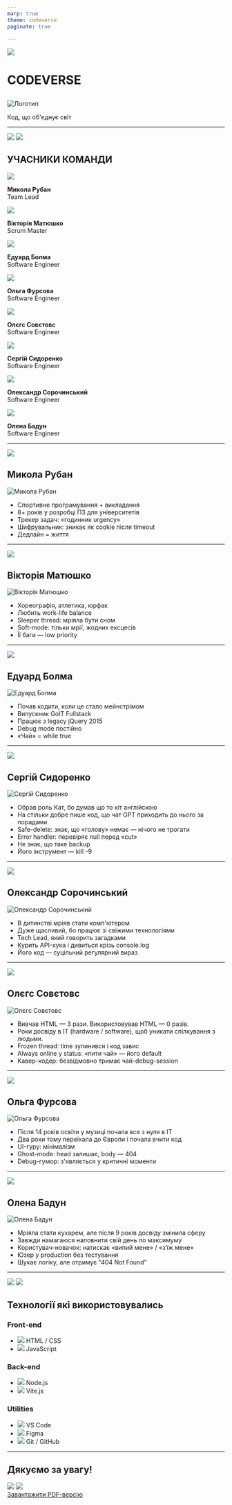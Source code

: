 ```yaml
---
marp: true
theme: codeverse
paginate: true

---
```


<img src="img/logo.png" class="logo-top-right">


<div class="title-slide">

  <div class="title-left">
    <h1>CODEVERSE</h1>
    <h2></h2>
  </div>

  <div class="title-right">
    <img src="img/logo-team.jpg" alt="Логотип">
    <p>Код, що об'єднує світ</p>
  </div>
</div>


---
<img src="img/logo.png" class="logo-top-right">
<img src="img/logo-team.jpg" class="logo-bottom-left">

<section>
<h2>УЧАСНИКИ КОМАНДИ</h2>

<div class="team-grid">
  <div class="team-row">
    <div class="team-member">
      <img src="img/team/person01.png">
      <p><b>Микола Рубан</b><br>Team Lead</p>
    </div>
    <div class="team-member">
      <img src="img/team/person02.png">
      <p><b>Вікторія Матюшко</b><br>Scrum Master</p>
    </div>
    <div class="team-member">
      <img src="img/team/person03.png">
      <p><b>Едуард Болма</b><br>Software Engineer</p>
    </div>
    <div class="team-member">
      <img src="img/team/person04.png">
      <p><b>Ольга Фурсова</b><br>Software Engineer</p>
    </div>
  </div>

  <div class="team-row offset">
    <div class="team-member">
      <img src="img/team/person05.png">
      <p><b>Олєгс Совєтовс</b><br>Software Engineer</p>
    </div>
    <div class="team-member">
      <img src="img/team/person06.png">
      <p><b>Сергій Сидоренко</b><br>Software Engineer</p>
    </div>
    <div class="team-member">
      <img src="img/team/person07.png">
      <p><b>Олександр Сорочинський</b><br>Software Engineer</p>
    </div>
    <div class="team-member">
      <img src="img/team/person08.png">
      <p><b>Олена Бадун</b><br>Software Engineer</p>
    </div>
  </div>
</div>
</section>

---

<img src="img/logo.png" class="logo-top-right">
<div class="person-slide">

  <div class="person-left">
    <h2>Микола Рубан</h2>
    <img src="img/team/person01.png" alt="Микола Рубан">
  </div>

  <div class="person-right">
    <ul>
      <li>Спортивне програмування + викладання</li>
      <li>8+ років у розробці ПЗ для університетів</li>
      <li>Трекер задач: «годинник urgency»</li>
      <li>Шифрувальник: зникає як cookie після timeout</li>
      <li>Дедлайн = життя</li>
    </ul>
  </div>

</div>

---

<img src="img/logo.png" class="logo-top-right">
<div class="person-slide">
  <div class="person-left">
    <h2>Вікторія Матюшко</h2>
    <img src="img/team/person02.png" alt="Вікторія Матюшко">
  </div>
  <div class="person-right">
    <ul>
      <li>Хореографія, атлетика, юрфак</li>
      <li>Любить work-life balance</li>
      <li>Sleeper thread: мріяла бути сном</li>
      <li>Soft-mode: тільки мрії, жодних ексцесів</li>
      <li>Її баги — low priority</li>
    </ul>
  </div>
</div>

---

<img src="img/logo.png" class="logo-top-right">
<div class="person-slide">
  <div class="person-left">
    <h2>Едуард Болма</h2>
    <img src="img/team/person03.png" alt="Едуард Болма">
  </div>
  <div class="person-right">
    <ul>
      <li>Почав кодити, коли це стало мейнстрімом</li>
      <li>Випускник GoIT Fullstack</li>
      <li>Працює з legacy jQuery 2015</li>
      <li>Debug mode постійно</li>
      <li>«Чай» = while true</li>
    </ul>
  </div>
</div>

---

<img src="img/logo.png" class="logo-top-right">
<div class="person-slide">
  <div class="person-left">
    <h2>Сергій Сидоренко</h2>
    <img src="img/team/person04.png" alt="Сергій Сидоренко">
  </div>
  <div class="person-right">
    <ul>
      <li>Обрав роль Кат, бо думав що то кіт англійскою</li>
      <li>На стільки добре пише код, що чат GPT приходить до нього за порадами</li>
      <li>Safe-delete: знає, що «голову» немає — нічого не трогати</li>
      <li>Error handler: перевіряє null перед «cut»</li>
      <li>Не знає, що таке backup</li>
      <li>Його інструмент — kill -9</li>
    </ul>
  </div>
</div>

---

<img src="img/logo.png" class="logo-top-right">
<div class="person-slide">
  <div class="person-left">
    <h2>Олександр Сорочинський</h2>
    <img src="img/team/person05.png" alt="Олександр Сорочинський">
  </div>
  <div class="person-right">
    <ul>
      <li>В дитинстві мріяв стати комп'ютером</li>
      <li>Дуже щасливий, бо працює зі свіжими технологіями</li>
      <li>Tech Lead, який говорить загадками</li>
      <li>Курить API-хука і дивиться крізь console.log</li>
      <li>Його код — суцільний регулярний вираз</li>
    </ul>
  </div>
</div>

---

<img src="img/logo.png" class="logo-top-right">
<div class="person-slide">
  <div class="person-left">
    <h2>Олєгс Совєтовс</h2>
    <img src="img/team/person06.png" alt="Олєгс Совєтовс">
  </div>
  <div class="person-right">
    <ul>
      <li>Вивчав HTML — 3 рази. Використовував HTML — 0 разів.</li>
      <li>Роки досвіду в ІТ (hardware / software), щоб уникати спілкування з людьми.</li>
      <li>Frozen thread: time зупинився і код завис</li>
      <li>Always online у status: «пити чай» — його default</li>
      <li>Кавер-кодер: безвідмовно тримає чай-debug-session</li>
    </ul>
  </div>
</div>

---

<img src="img/logo.png" class="logo-top-right">
<div class="person-slide">
  <div class="person-left">
    <h2>Ольга Фурсова</h2>
    <img src="img/team/person07.png" alt="Ольга Фурсова">
  </div>
  <div class="person-right">
    <ul>
      <li>Після 14 років освіти у музиці почала все з нуля в IT</li>
      <li>Два роки тому переїхала до Європи і почала вчити код</li>
      <li>UI-гуру: мінімалізм</li>
      <li>Ghost-mode: head залишає, body — 404</li>
      <li>Debug-гумор: з'являється у критичні моменти</li>
    </ul>
  </div>
</div>

---

<img src="img/logo.png" class="logo-top-right">
<div class="person-slide">
  <div class="person-left">
    <h2>Олена Бадун</h2>
    <img src="img/team/person08.png" alt="Олена Бадун">
  </div>
  <div class="person-right">
    <ul>
      <li>Мріяла стати кухарем, але після 9 років досвіду змінила сферу</li>
      <li>Завжди намагаюся наповнити свій день по максимуму</li>
      <li>Користувач-новачок: натискає «випий мене» / «з’їж мене»</li>
      <li>Юзер у production без тестування</li>
      <li>Шукає логіку, але отримує "404 Not Found"</li>
    </ul>
  </div>
</div>

---

<img src="img/logo.png" class="logo-top-right">
<img src="img/logo-team.jpg" class="logo-bottom-left">
<h2>Технології які використовувались</h2>

<div class="tech-row">

  <div class="tech-col">
    <h3>Front-end</h3>
    <ul>
      <li><img src="img/tech/html5.svg"> HTML / CSS</li>
      <li><img src="img/tech/javascript.svg"> JavaScript</li>
    </ul>
  </div>

  <div class="tech-col">
    <h3>Back-end</h3>
    <ul>
      <li><img src="img/tech/nodedotjs.svg"> Node.js</li>
      <li><img src="img/tech/vite.svg"> Vite.js</li>
    </ul>
  </div>

  <div class="tech-col">
    <h3>Utilities</h3>
    <ul>
      <li><img src="img/tech/vscode.svg"> VS Code</li>
      <li><img src="img/tech/figma.svg"> Figma</li>
      <li><img src="img/tech/github.svg"> Git / GitHub</li>
    </ul>
  </div>

</div>

---

<section class="last-slide thank-slide">
  <h2>Дякуємо за увагу!</h2>

  <img src="img/logo.png" class="logo-top-right">
  <img src="img/logo-team.jpg" class="logo-bottom-left">

  <div class="footer-link">
    <a href="slides.pdf" download>Завантажити PDF-версію</a>
  </div>
</section>
